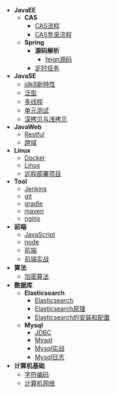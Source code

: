 - **JavaEE**
    - **CAS**
      - [CAS流程](JavaEE/CAS/CAS流程.md)
      - [CAS登录流程](JavaEE/CAS/CAS登录流程.md)
    - **Spring**
      - **源码解析**
        - [feign源码](JavaEE/Spring/源码解析/feign源码.md)
      - [定时任务](JavaEE/Spring/定时任务.md)
- **JavaSE**
    - [jdk8新特性](JavaSE/jdk8新特性.md)
    - [泛型](JavaSE/泛型.md)
    - [多线程](JavaSE/多线程.md)
    - [单元测试](JavaSE/单元测试.md)
    - [深拷贝与浅拷贝](JavaSE/深拷贝与浅拷贝.md)
- **JavaWeb**
    - [Restful](JavaWeb/Restful.md)
    - [跨域](JavaWeb/跨域.md)
- **Linux**
    - [Docker](Linux/Docker.md)
    - [Linux](Linux/Linux.md)
    - [远程部署项目](Linux/远程部署项目.md)
- **Tool**
    - [Jenkins](Tool/Jenkins.md)
    - [git](Tool/git.md)
    - [gradle](Tool/gradle.md)
    - [maven](Tool/maven.md)
    - [nginx](Tool/nginx.md)
- **前端**
    - [JavaScript](前端/JavaScript.md)
    - [node](前端/node.md)
    - [前端](前端/前端.md)
    - [前端实战](前端/前端实战.md)
- **算法**
    - [加密算法](算法/加密算法.md)
- **数据库**
    - **Elasticsearch**
      - [Elasticsearch](数据库/Elasticsearch/Elasticsearch.md)
      - [Elasticsearch原理](数据库/Elasticsearch/Elasticsearch原理.md)
      - [Elasticsearch的安装和配置](数据库/Elasticsearch/Elasticsearch的安装和配置.md)
    - **Mysql**
      - [JDBC](数据库/Mysql/JDBC.md)
      - [Mysql](数据库/Mysql/Mysql.md)
      - [Mysql实战](数据库/Mysql/Mysql实战.md)
      - [Mysql日志](数据库/Mysql/Mysql日志.md)
- **计算机基础**
    - [字符编码](计算机基础/字符编码.md)
    - [计算机网络](计算机基础/计算机网络.md)


